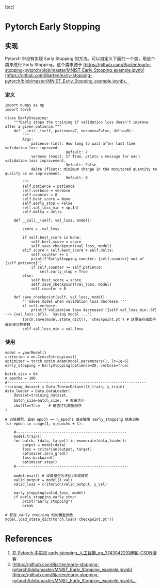 [toc]

# Pytorch Early Stopping

## 实现

Pytorch 中没有实现 Early Stopping 的方法。可以自定义下面的一个类，用这个类来进行 Early Stopping。这个类来源于 [https://github.com/Bjarten/early-stopping-pytorch/blob/master/MNIST_Early_Stopping_example.ipynb](https://github.com/Bjarten/early-stopping-pytorch/blob/master/MNIST_Early_Stopping_example.ipynb)。

### 定义

```
import numpy as np
import torch

class EarlyStopping:
    """Early stops the training if validation loss doesn't improve after a given patience."""
    def __init__(self, patience=7, verbose=False, delta=0):
        """
        Args:
            patience (int): How long to wait after last time validation loss improved.
                            Default: 7
            verbose (bool): If True, prints a message for each validation loss improvement.
                            Default: False
            delta (float): Minimum change in the monitored quantity to qualify as an improvement.
                            Default: 0
        """
        self.patience = patience
        self.verbose = verbose
        self.counter = 0
        self.best_score = None
        self.early_stop = False
        self.val_loss_min = np.Inf
        self.delta = delta

    def __call__(self, val_loss, model):

        score = -val_loss

        if self.best_score is None:
            self.best_score = score
            self.save_checkpoint(val_loss, model)
        elif score < self.best_score + self.delta:
            self.counter += 1
            print(f'EarlyStopping counter: {self.counter} out of {self.patience}')
            if self.counter >= self.patience:
                self.early_stop = True
        else:
            self.best_score = score
            self.save_checkpoint(val_loss, model)
            self.counter = 0

    def save_checkpoint(self, val_loss, model):
        '''Saves model when validation loss decrease.'''
        if self.verbose:
            print(f'Validation loss decreased ({self.val_loss_min:.6f} --> {val_loss:.6f}).  Saving model ...')
        torch.save(model.state_dict(), 'checkpoint.pt')	# 这里会存储迄今最优模型的参数
        self.val_loss_min = val_loss

```


### 使用

```
model = yourModel()
criterion = nn.CrossEntropyLoss()	
optimizer = torch.optim.Adam(model.parameters(), lr=1e-6)
early_stopping = EarlyStopping(patience=20, verbose=True)

batch_size = 64
n_epochs = 100
#----------------------------------------------------------------
training_dataset = Data.TensorDataset(X_train, y_train)
data_loader = Data.DataLoader(
    dataset=training_dataset,
    batch_size=batch_size,	# 批量大小
    shuffle=True	# 是否打乱数据顺序
)

# 训练模型，直到 epoch == n_epochs 或者触发 early_stopping 结束训练
for epoch in range(1, n_epochs + 1):

    #---------------------------------------------------
    model.train()
	for batch, (data, target) in enumerate(data_loader):
		output = model(data)
		loss = criterion(output, target)
		optimizer.zero_grad()
		loss.backward()
		optimizer.step()
	#----------------------------------------------------

	model.eval() # 设置模型为评估/测试模式
	valid_output = model(X_val)
	valid_loss = criterion(valid_output, y_val)

	early_stopping(valid_loss, model)
	if early_stopping.early_stop:
		print("Early stopping")
		break

# 获得 early stopping 时的模型参数
model.load_state_dict(torch.load('checkpoint.pt'))
```

# References
1. [在 Pytorch 中实现 early stopping_人工智能_qq_37430422的博客-CSDN博客](https://blog.csdn.net/qq_37430422/article/details/103638681?utm_medium=distribute.pc_relevant_t0.none-task-blog-BlogCommendFromMachineLearnPai2-1.nonecase&depth_1-utm_source=distribute.pc_relevant_t0.none-task-blog-BlogCommendFromMachineLearnPai2-1.nonecase)
2. [https://github.com/Bjarten/early-stopping-pytorch/blob/master/MNIST_Early_Stopping_example.ipynb](https://github.com/Bjarten/early-stopping-pytorch/blob/master/MNIST_Early_Stopping_example.ipynb)。
